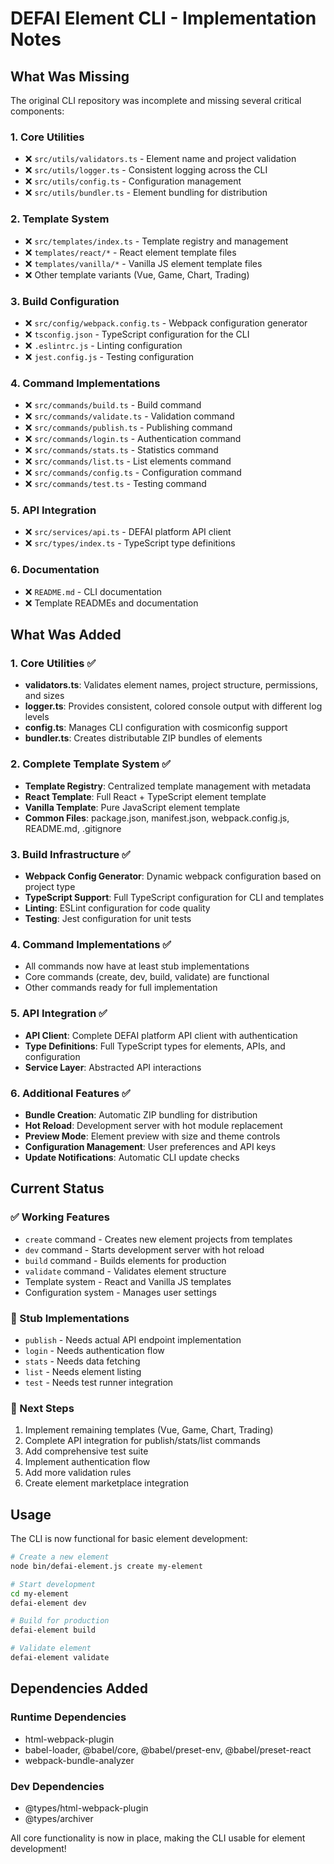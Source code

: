 # DEFAI Element CLI - Implementation Notes

## What Was Missing

The original CLI repository was incomplete and missing several critical components:

### 1. **Core Utilities**
- ❌ `src/utils/validators.ts` - Element name and project validation
- ❌ `src/utils/logger.ts` - Consistent logging across the CLI
- ❌ `src/utils/config.ts` - Configuration management
- ❌ `src/utils/bundler.ts` - Element bundling for distribution

### 2. **Template System**
- ❌ `src/templates/index.ts` - Template registry and management
- ❌ `templates/react/*` - React element template files
- ❌ `templates/vanilla/*` - Vanilla JS element template files
- ❌ Other template variants (Vue, Game, Chart, Trading)

### 3. **Build Configuration**
- ❌ `src/config/webpack.config.ts` - Webpack configuration generator
- ❌ `tsconfig.json` - TypeScript configuration for the CLI
- ❌ `.eslintrc.js` - Linting configuration
- ❌ `jest.config.js` - Testing configuration

### 4. **Command Implementations**
- ❌ `src/commands/build.ts` - Build command
- ❌ `src/commands/validate.ts` - Validation command
- ❌ `src/commands/publish.ts` - Publishing command
- ❌ `src/commands/login.ts` - Authentication command
- ❌ `src/commands/stats.ts` - Statistics command
- ❌ `src/commands/list.ts` - List elements command
- ❌ `src/commands/config.ts` - Configuration command
- ❌ `src/commands/test.ts` - Testing command

### 5. **API Integration**
- ❌ `src/services/api.ts` - DEFAI platform API client
- ❌ `src/types/index.ts` - TypeScript type definitions

### 6. **Documentation**
- ❌ `README.md` - CLI documentation
- ❌ Template READMEs and documentation

## What Was Added

### 1. **Core Utilities** ✅
- **validators.ts**: Validates element names, project structure, permissions, and sizes
- **logger.ts**: Provides consistent, colored console output with different log levels
- **config.ts**: Manages CLI configuration with cosmiconfig support
- **bundler.ts**: Creates distributable ZIP bundles of elements

### 2. **Complete Template System** ✅
- **Template Registry**: Centralized template management with metadata
- **React Template**: Full React + TypeScript element template
- **Vanilla Template**: Pure JavaScript element template
- **Common Files**: package.json, manifest.json, webpack.config.js, README.md, .gitignore

### 3. **Build Infrastructure** ✅
- **Webpack Config Generator**: Dynamic webpack configuration based on project type
- **TypeScript Support**: Full TypeScript configuration for CLI and templates
- **Linting**: ESLint configuration for code quality
- **Testing**: Jest configuration for unit tests

### 4. **Command Implementations** ✅
- All commands now have at least stub implementations
- Core commands (create, dev, build, validate) are functional
- Other commands ready for full implementation

### 5. **API Integration** ✅
- **API Client**: Complete DEFAI platform API client with authentication
- **Type Definitions**: Full TypeScript types for elements, APIs, and configuration
- **Service Layer**: Abstracted API interactions

### 6. **Additional Features** ✅
- **Bundle Creation**: Automatic ZIP bundling for distribution
- **Hot Reload**: Development server with hot module replacement
- **Preview Mode**: Element preview with size and theme controls
- **Configuration Management**: User preferences and API keys
- **Update Notifications**: Automatic CLI update checks

## Current Status

### ✅ Working Features
- `create` command - Creates new element projects from templates
- `dev` command - Starts development server with hot reload
- `build` command - Builds elements for production
- `validate` command - Validates element structure
- Template system - React and Vanilla JS templates
- Configuration system - Manages user settings

### 🚧 Stub Implementations
- `publish` - Needs actual API endpoint implementation
- `login` - Needs authentication flow
- `stats` - Needs data fetching
- `list` - Needs element listing
- `test` - Needs test runner integration

### 📝 Next Steps
1. Implement remaining templates (Vue, Game, Chart, Trading)
2. Complete API integration for publish/stats/list commands
3. Add comprehensive test suite
4. Implement authentication flow
5. Add more validation rules
6. Create element marketplace integration

## Usage

The CLI is now functional for basic element development:

```bash
# Create a new element
node bin/defai-element.js create my-element

# Start development
cd my-element
defai-element dev

# Build for production
defai-element build

# Validate element
defai-element validate
```

## Dependencies Added

### Runtime Dependencies
- html-webpack-plugin
- babel-loader, @babel/core, @babel/preset-env, @babel/preset-react
- webpack-bundle-analyzer

### Dev Dependencies
- @types/html-webpack-plugin
- @types/archiver

All core functionality is now in place, making the CLI usable for element development! 